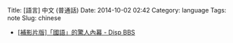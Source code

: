 Title: [語言] 中文 (普通話)
Date: 2014-10-02 02:42
Category: language
Tags: note
Slug: chinese

* [[補影片版]「國語」的驚人內幕 - Disp BBS](http://disp.cc/m/tread.php?id=163-871W)
